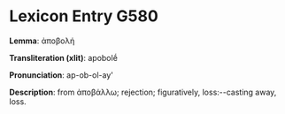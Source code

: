 # Lexicon Entry G580

**Lemma**: ἀποβολή

**Transliteration (xlit)**: apobolḗ

**Pronunciation**: ap-ob-ol-ay'

**Description**:
from ἀποβάλλω; rejection; figuratively, loss:--casting away, loss.
